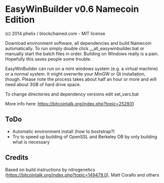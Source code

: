 EasyWinBuilder v0.6 Namecoin Edition
============================
(c) 2014 phelix / blockchained.com - MIT license

Download environment software, all dependencies and build Namecoin automatically. To run simply double click __all_easywinbuilder.bat or manually start the batch files in order. Building on Windows really is a pain. Hopefully this saves people some trouble.

EasyWinBuilder can run on a mint windows system (e.g. a virtual machine) or a normal system. It might overwrite your MinGW or Qt installation, though. Please note the process takes about half an hour or more and will need about 3GB of hard drive space.

To change directories and dependency versions edit set_vars.bat

More info here: https://bitcointalk.org/index.php?topic=252931


ToDo
-----
* Automatic environment install (how to bootstrap?)
* Try to speed up building of OpenSSL and Berkeley DB by only building what is necessary


Credits
-------
Based on build instructions by nitrogenetics (https://bitcointalk.org/index.php?topic=149479.0), Matt Corallo and others
